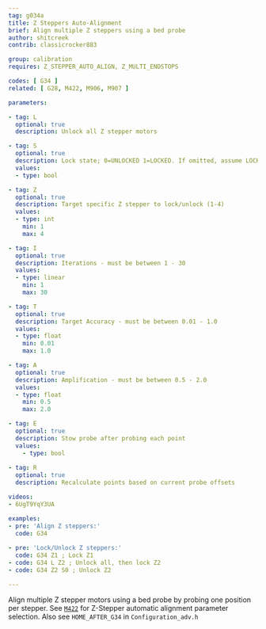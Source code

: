 ```yaml
---
tag: g034a
title: Z Steppers Auto-Alignment
brief: Align multiple Z steppers using a bed probe
author: shitcreek
contrib: classicrocker883

group: calibration
requires: Z_STEPPER_AUTO_ALIGN, Z_MULTI_ENDSTOPS

codes: [ G34 ]
related: [ G28, M422, M906, M907 ]

parameters:

- tag: L
  optional: true
  description: Unlock all Z stepper motors

- tag: S
  optional: true
  description: Lock state; 0=UNLOCKED 1=LOCKED. If omitted, assume LOCKED
  values:
  - type: bool

- tag: Z
  optional: true
  description: Target specific Z stepper to lock/unlock (1-4)
  values:
  - type: int
    min: 1
    max: 4

- tag: I
  optional: true
  description: Iterations - must be between 1 - 30
  values:
  - type: linear
    min: 1
    max: 30

- tag: T
  optional: true
  description: Target Accuracy - must be between 0.01 - 1.0
  values:
  - type: float
    min: 0.01
    max: 1.0

- tag: A
  optional: true
  description: Amplification - must be between 0.5 - 2.0
  values:
  - type: float
    min: 0.5
    max: 2.0

- tag: E
  optional: true
  description: Stow probe after probing each point
  values:
    - type: bool
  
- tag: R
  optional: true
  description: Recalculate points based on current probe offsets

videos:
- 6UgT9YqY3UA

examples:
- pre: 'Align Z steppers:'
  code: G34
  
- pre: 'Lock/Unlock Z steppers:'
  code: G34 Z1 ; Lock Z1
- code: G34 L Z2 ; Unlock all, then lock Z2
- code: G34 Z2 S0 ; Unlock Z2

---
```


Align multiple Z stepper motors using a bed probe by probing one position per stepper. See [`M422`](/docs/gcode/M422.html) for Z-Stepper automatic alignment parameter selection. Also see `HOME_AFTER_G34` in `Configuration_adv.h`
